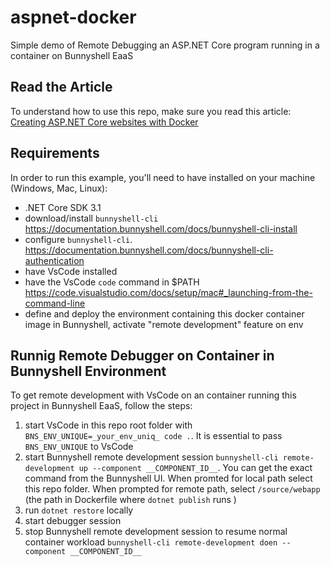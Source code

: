 # aspnet-docker
Simple demo of Remote Debugging an ASP.NET Core program running in a container on Bunnyshell EaaS

## Read the Article
To understand how to use this repo, make sure you read this article:   
[Creating ASP.NET Core websites with Docker](https://blog.hildenco.com/2020/10/how-to-create-aspnet-core-website-with.html)

## Requirements
In order to run this example, you'll need to have installed on your machine (Windows, Mac, Linux):

* .NET Core SDK 3.1
* download/install `bunnyshell-cli` https://documentation.bunnyshell.com/docs/bunnyshell-cli-install
* configure `bunnyshell-cli`. https://documentation.bunnyshell.com/docs/bunnyshell-cli-authentication
* have VsCode installed
* have the VsCode `code` command in $PATH https://code.visualstudio.com/docs/setup/mac#_launching-from-the-command-line
* define and deploy the environment containing this docker container image in Bunnyshell, activate "remote development" feature on env

## Runnig Remote Debugger on Container in Bunnyshell Environment

To get remote development with VsCode on an container running this project in Bunnyshell EaaS, follow the steps:


1. start VsCode in this repo root folder with `BNS_ENV_UNIQUE=_your_env_uniq_ code .`. It is essential to pass `BNS_ENV_UNIQUE` to VsCode
2. start Bunnyshell remote development session `bunnyshell-cli remote-development up --component __COMPONENT_ID__`. You can get the exact command from the Bunnyshell UI. When promted for local path select this repo folder. When prompted for remote path, select `/source/webapp` (the path in Dockerfile where `dotnet publish` runs )
3. run `dotnet restore` locally
4. start debugger session
5. stop Bunnyshell remote development session to resume normal container workload `bunnyshell-cli remote-development doen --component __COMPONENT_ID__`
